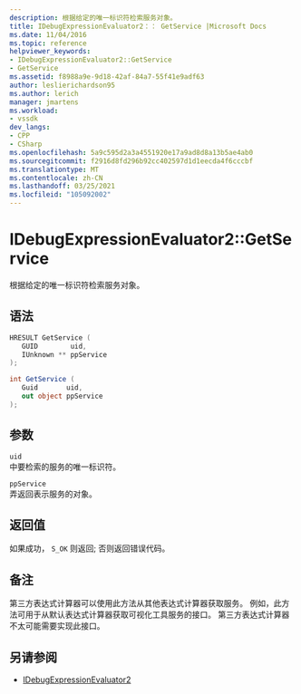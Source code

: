 ```yaml
---
description: 根据给定的唯一标识符检索服务对象。
title: IDebugExpressionEvaluator2：： GetService |Microsoft Docs
ms.date: 11/04/2016
ms.topic: reference
helpviewer_keywords:
- IDebugExpressionEvaluator2::GetService
- GetService
ms.assetid: f8988a9e-9d18-42af-84a7-55f41e9adf63
author: leslierichardson95
ms.author: lerich
manager: jmartens
ms.workload:
- vssdk
dev_langs:
- CPP
- CSharp
ms.openlocfilehash: 5a9c595d2a3a4551920e17a9ad8d8a13b5ae4ab0
ms.sourcegitcommit: f2916d8fd296b92cc402597d1d1eecda4f6cccbf
ms.translationtype: MT
ms.contentlocale: zh-CN
ms.lasthandoff: 03/25/2021
ms.locfileid: "105092002"
---
```

# <a name="idebugexpressionevaluator2getservice"></a>IDebugExpressionEvaluator2::GetService
根据给定的唯一标识符检索服务对象。

## <a name="syntax"></a>语法

```cpp
HRESULT GetService (
   GUID        uid,
   IUnknown ** ppService
);
```

```csharp
int GetService (
   Guid       uid,
   out object ppService
);
```

## <a name="parameters"></a>参数
`uid`\
中要检索的服务的唯一标识符。

`ppService`\
弄返回表示服务的对象。

## <a name="return-value"></a>返回值
 如果成功， `S_OK` 则返回; 否则返回错误代码。

## <a name="remarks"></a>备注
 第三方表达式计算器可以使用此方法从其他表达式计算器获取服务。 例如，此方法可用于从默认表达式计算器获取可视化工具服务的接口。 第三方表达式计算器不太可能需要实现此接口。

## <a name="see-also"></a>另请参阅
- [IDebugExpressionEvaluator2](../../../extensibility/debugger/reference/idebugexpressionevaluator2.md)
